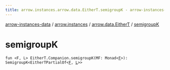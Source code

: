 ```yaml
---
title: arrow.instances.arrow.data.EitherT.semigroupK - arrow-instances-data
---
```


[arrow-instances-data](../../index.html) / [arrow.instances](../index.html) / [arrow.data.EitherT](index.html) / [semigroupK](./semigroup-k.html)

# semigroupK

`fun <F, L> EitherT.Companion.semigroupK(MF: Monad<`[`F`](semigroup-k.html#F)`>): SemigroupK<EitherTPartialOf<`[`F`](semigroup-k.html#F)`, `[`L`](semigroup-k.html#L)`>>`